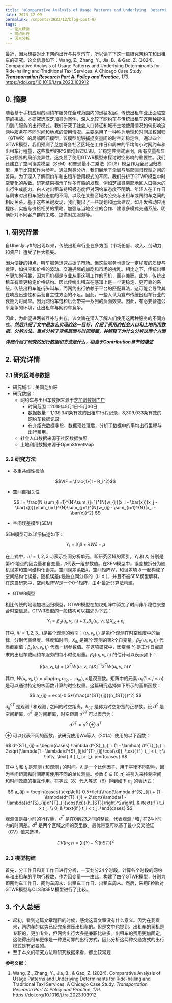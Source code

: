 ```yaml
---
title: '《Comparative Analysis of Usage Patterns and Underlying  Determinants for Ride-hailing and Traditional Taxi Services: A  Chicago Case Study》学习整理'
date: 2023-12-09
permalink: /cnposts/2023/12/blog-post-9/
tags:
  - 论文精读
  - 网约出行
  - 因素分析
---
```



最近，因为想要对比下网约出行与共享汽车，所以读了下这一篇研究网约车和出租车的研究。论文信息如下：Wang, Z., Zhang, Y., Jia, B., &#38; Gao, Z. (2024). Comparative Analysis of Usage Patterns and Underlying Determinants for Ride-hailing and Traditional Taxi Services: A Chicago Case Study. <b><i>Transportation Research Part A: Policy and Practice</i></b>, <i>179</i>. https://doi.org/10.1016/j.tra.2023.103912

## 0. 摘要
随着基于手机应用的网约车服务在全球范围内的迅猛发展，传统出租车业正面临空前的挑战。本研究选取芝加哥为案例，深入比较了网约车与传统出租车这两种提供门到门服务的出行模式。我们研究了社会人口特征和城市土地使用情况如何影响这两种服务在不同时间和地点的使用情况。主要采用了一种称为地理和时间加权回归（GTWR）的局部回归模型，该模型能够捕捉变量间的时空非稳定性。通过四个GTWR模型，我们预测了芝加哥各社区区域在工作日和周末的平均每小时网约车和出租车行程量，这些模型的R^2值均超过0.98。非稳定性测试表明，所有变量都显示出额外的局部变异性，这突显了使用GTWR模型来探讨时空影响的重要性。我们还建立了空间误差模型（SEM）和普通最小二乘法（OLS）模型作为全局回归模型，用于比较和作为参考。通过聚类分析，我们展示了全局与局部回归模型之间的差异。为了深入了解网约车和出租车使用模式的不同，我们分析了GTWR模型中时空变化的系数。研究结果揭示了许多有趣的发现，例如芝加哥南部地区人口强大的出行生成能力、白人对出租车持积极态度但对网约车态度不明确、年轻人在工作日与周末对出租车服务态度的不同，以及在某些区域内公交与出租车或网约车之间的相反关系。基于这些关键发现，我们提出了一些规划和运营建议，如开发移动应用程序、实施与价格相关的策略、加强与当地企业的合作、建设多模式交通系统、明确针对不同客户群的策略、提供附加服务等。

## 1. 研究背景

自Uber与Lyft的出现以来，传统出租车行业在多方面（市场份额、收入、劳动力和资产）遭受了巨大损失。

因为便捷的特点，叫车服务迅速占据了市场。但这些服务也遭受一定程度的质疑与批评，如供应和价格的波动、交通拥堵的加剧和市场的扰乱。相比之下，传统出租车更加的可靠，因为司机都是专业从事这项工作的司机，而非兼职。此外，传统出租车有着更稳定价格结构。因此传统出租车在感知上是一个更稳定、更可靠的系统。传统出租车能街头叫车，而网约出行依赖于平台的匹配算法，这可能会导致其在响应迅速性和运营自主性方面的不足。因此，一些人认为宣布传统出租车行业的衰败为时尚早。因为网约车饱和后会带来一系列的负面效果。因此，有必要营造公平竞争的环境，让出租车与网约车竞争。

因此，为此促进两者互补与共存，该文旨在深入了解人们使用这两种服务的不同方式。**<i>然后介绍了文中是怎么实现的这一目标，介绍了采用的社会人口和土地利用数据、分析方法。重点分析了空间层面与时间层面，并解释了为什么分析这两个方面</i>** 

**<i>详细介绍了研究的出行数据和方法是什么，相当于Contribution章节的描述</i>** 


## 2. 研究详情

### 2.1 研究区域与数据
+ 研究城市：美国芝加哥
+ 研究数据：
  + 网约车与出租车数据来源于[芝加哥数据门户](https://data.cityofchicago.org/)
    + 时间范围：2019年5月1日-5月30日
    + 数据数量：1,139,341条有效的出租车行程记录，8,309,033条有效的网约车数据记录
    + 在介绍完数据字段、数据预处理后，分析了数据中的平均出行里程与出行费用。
  + 社会人口数据来源于社区数据快照
  + 土地利用数据来源于OpenStreetMap

### 2.2 研究方法
+ 多重共线性检验

$$VIF = \frac{1}{1 - R_i^2}$$

+ 空间自相关性

$$
I = \frac{N \sum_{i=1}^{N}\sum_{j=1}^{N}w_{ij}(x_i - \bar{x})(x_j - \bar{x})}{\sum_{i=1}^{N}\sum_{j=1}^{N}w_{ij} · \sum_{i=1}^{N}(x_i - \bar{x})^2}
$$

+ 空间误差模型(SEM)

SEM模型可以详细描述如下：

$$
Y_i = X_iβ + λW \delta + μ
$$

在上式中，$i(i = 1, 2, 3...)$表示空间分析单元，即研究区域的索引。$Y_i$ 和 $X_i$ 分别是第$i$个地点的因变量和自变量，$β$代表一组参数值。在SEM模型中，误差被拆分为随机误差和空间结构化误差。空间误差系数$λ$，空间矩阵$W$，和误差项 $\delta$ 一起构成了空间结构化误差。随机误差$μ$是独立同分布的（i.i.d.），并且不被SEM模型解释。在这篇研究中，空间矩阵W是一个0-1矩阵，由4-最近邻算法构建。

+ GTWR模型

相比传统的地理加权回归模型，GTWR模型在加权矩阵中添加了时间非平稳性来整合时空信息。GTWR模型的一般结构可以描述为下式：

$$
Y_i = β_0(u_i, v_i, t_i) + \sum_k β_k(u_i, v_i, t_i)X_{ik} + ε_i
$$

其中, $i(i = 1, 2, 3...)$是每个观测的索引；$(u_i, v_i, t_i)$ 是第$i$个观测在时空维度中的坐标，分别代表经度、纬度和时间。$X_{ik}$ 是第$i$个观测的第$k$个自变量。$β_0(u_i, v_i, t_i)$ 代表截距值；$β_k(u_i, v_i, t_i)$ 代表一组参数值。在这项研究中，因变量 $Y_i$ 是工作日或周末的出租车或网约车服务的每小时使用量。$β_k(u_i, v_i, t_i)$ 的估计可以表示如下：

$$
\hat{β}(u_i, v_i, t_i) = [X^T W(u_i, v_i, t_i)X]^{-1}X^T W(u_i, v_i, t_i)Y
$$

其中, $W(u_i, v_i, t_i) = diag(a_{i1}, a_{i2}, ..., a_{in})$, $n$是观测数。矩阵中的元素 $a_{ij} (1 \leq j \leq n)$ 是可以通过特定的核函数计算的时空权重，这篇研究选择如下所示的高斯函数：

$$
a_{ij} = exp[-0.5*(\frac{d^{ST}{ij}}{h_{ST}})^2]
$$

$d^{ST}_{ij}$ 是观测 $i$ 和观测 $j$ 之间的时空距离。$h_{ST}$ 是称为时空带宽的正参数。设 $d^S$ 是空间距离，$d^T$ 是时间距离，时空距离 $d^{ST}$ 可以表示为：

$$
d^{ST} = d^S \oplus d^T
$$

$\oplus$ 可以代表不同的函数。该研究使用Wu等人（2014）使用的以下函数：

$$
d^{ST}_{ij} = \begin{cases}
  \lambda d^{S}_{ij} + (1 - \lambda) d^{T}_{ij} + 2\sqrt{\lambda(1 - \lambda)d^{S}_{ij}d^{T}_{ij}\cos(\xi)}, \text{ if } t_j < t_i; \\
  \infty, \text{ if } t_j > t_i.
\end{cases}
$$

其中 $t_i$ 和 $t_j$ 是观测 $i$ 和观测 $j$ 的时间。$\lambda$ 是一个比例因子，用于平衡不同影响，因为空间距离和时间距离使用不同的单位测量。参数 $ξ ∈ [0,π]$ 被引入来控制空间和时间效应的相互作用。将等式（8）代入等式（6）得到如下 $a_{ij}$ 的表达式：

$$
a_{ij} = \begin{cases} 
\exp\left[-0.5*\left(\frac{\lambda d^{S}_{ij} + (1 - \lambda)d^{T}_{ij} + 2\sqrt{\lambda(1 - \lambda)}d^{S}_{ij}d^{T}_{ij}\cos(\xi)}{h_{ST}}\right)^2\right], & \text{if } t_i > t_j; \\
0, & \text{if } t_i < t_j.
\end{cases}
$$

观测值是每小时的行程量，$d^T$ 是在0到23之间的整数，代表观测 $i$ 和 $j$ 在24小时内的时间差。$d^S$ 是两个区域之间的英里数。最优带宽可以基于最小交叉验证（CV）值来选择。

$$
CV(h_{ST}) = \sum_i (Y_i - \hat{Y}i(h{ST}))^2
$$

### 2.3 模型构建

首先，分工作日和非工作日进行分析，一天划分24个时段。计算各个时段的网约车和出租车的平均行程数，作为因变量——由此，构建了四个GTWR模型，分别为即网约车工作日、网约车周末、出租车工作日、出租车周末。然后，采用F检验对GTWR模型与OLS和SEM模型进行了比较。

## 3. 个人总结
+ 起初，看到这篇文章题目的时候，感觉这篇文章没有什么意义。因为在我看来，网约车的优势已经完全碾压出租车的。但是文中也提到，出租车的司机是专职的，更加专业，但网约出行大多是兼职比较多。出租车的费用更加固定，这使得出租车更像是一种更可靠的出行方式，因此分析这两种交通方式的出行模式是有必要的。
+ 至于本文的研究方法和研究数据来看，都比较常规

**参考文献：**
1. <div class="csl-entry">Wang, Z., Zhang, Y., Jia, B., &#38; Gao, Z. (2024). Comparative Analysis of Usage Patterns and Underlying Determinants for Ride-hailing and Traditional Taxi Services: A Chicago Case Study. <i>Transportation Research Part A: Policy and Practice</i>, <i>179</i>. https://doi.org/10.1016/j.tra.2023.103912</div>